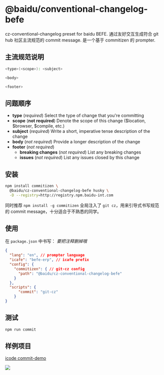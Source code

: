 # @baidu/conventional-changelog-befe

cz-conventional-changelog preset for baidu BEFE.
通过友好交互生成符合 git hub 社区主流规范的 commit message.
是一个基于 commitizen 的 prompter.

## 主流规范说明
```bash
<type>(<scope>): <subject>

<body>

<footer>
```

## 问题顺序
- **type** (*required*)
  Select the type of change that you're committing
- **scope** (**not required**)
  Denote the scope of this change ($location, $browser, $compile, etc.)
- **subject** (*required*)
  Write a short, imperative tense description of the change
- **body** (*not required*)
  Provide a longer description of the change
- **footer** (*not required*)
  - **breaking changes** (*not required*)
    List any breaking changes
  - **issues** (*not required*)
    List any issues closed by this change


## 安装

```bash
npm install commitizen \
  @baidu/cz-conventional-changelog-befe husky \
  -D --registry=http://registry.npm.baidu-int.com
```

同时推荐 `npm install -g commitizen`
全局注入了 `git cz`，用来引导式书写规范的 commit message，十分适合于不熟悉的同学。

## 使用

在 `package.json` 中书写：
*要把注释删掉哦*
```json
{
  "lang": "en", // prompter language
  "icafe": "befe-erp", // icafe prefix
  "config": { 
    "commitizen": { // git-cz config
      "path": "@baidu/cz-conventional-changelog-befe"
    }
  },
  "scripts": {
      "commit": "git-cz"
    }
}
```

## 测试
```bash
npm run commit
```



## 样例项目
[icode commit-demo](http://icode.baidu.com/repos/baidu/personal-code/commit-demo)

![](http://pik.internal.baidu.com/2018/08/28/3bc2ed84279fec04149e9bf3adc013c2.png)


